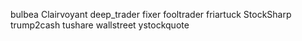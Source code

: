 bulbea
Clairvoyant
deep_trader
fixer
fooltrader
friartuck
StockSharp
trump2cash
tushare
wallstreet
ystockquote
